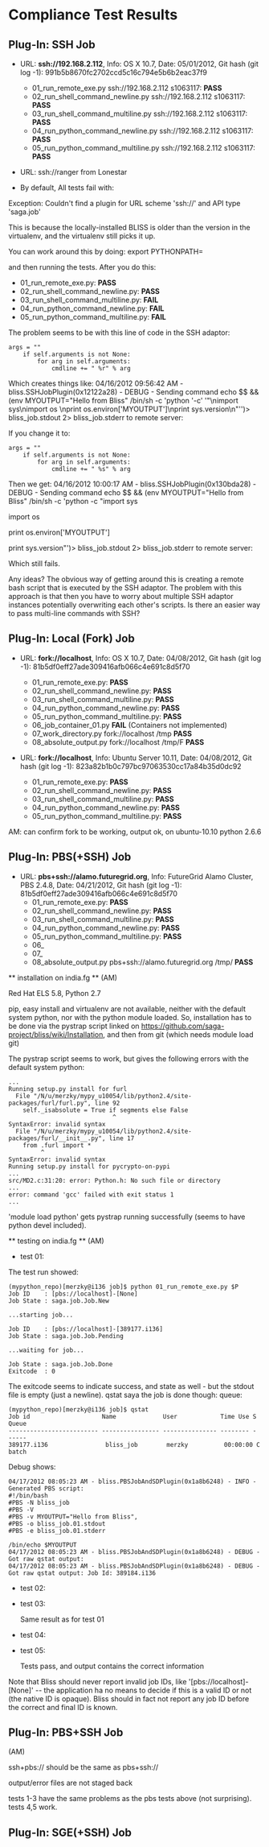 Compliance Test Results
=======================

Plug-In: SSH Job
----------------

  * URL: **ssh://192.168.2.112**, Info: OS X 10.7, Date: 05/01/2012, 
    Git hash (git log -1): 991b5b8670fc2702ccd5c16c794e5b6b2eac37f9
    * 01_run_remote_exe.py ssh://192.168.2.112 s1063117: **PASS**
    * 02_run_shell_command_newline.py ssh://192.168.2.112 s1063117: **PASS**
    * 03_run_shell_command_multiline.py ssh://192.168.2.112 s1063117: **PASS**
    * 04_run_python_command_newline.py ssh://192.168.2.112 s1063117: **PASS**
    * 05_run_python_command_multiline.py ssh://192.168.2.112 s1063117: **PASS**

  * URL: ssh://ranger from Lonestar
   * By default, All tests fail with:

Exception: Couldn't find a plugin for URL scheme 'ssh://' and API type 'saga.job'

This is because the locally-installed BLISS is older than the version in the virtualenv, and the
virtualenv still picks it up.

You can work around this by doing:
export PYTHONPATH=

and then running the tests.  After you do this:

  * 01_run_remote_exe.py: **PASS**
  * 02_run_shell_command_newline.py: **PASS**
  * 03_run_shell_command_multiline.py: **FAIL**
  * 04_run_python_command_newline.py: **FAIL**
  * 05_run_python_command_multiline.py: **FAIL**

The problem seems to be with this line of code in the SSH adaptor:

    args = ""
        if self.arguments is not None:
            for arg in self.arguments:
                cmdline += " %r" % arg

Which creates things like:
04/16/2012 09:56:42 AM - bliss.SSHJobPlugin(0x12122a28) - DEBUG - Sending command echo $$ && (env MYOUTPUT="Hello from Bliss"  /bin/sh -c 'python '-c' '"\nimport sys\nimport os  \nprint os.environ[\'MYOUTPUT\']\nprint sys.version\n"'')> bliss_job.stdout 2> bliss_job.stderr to remote server:

If you change it to:

    args = ""
        if self.arguments is not None:
            for arg in self.arguments:
                cmdline += " %s" % arg
                
Then we get:
04/16/2012 10:00:17 AM - bliss.SSHJobPlugin(0x130bda28) - DEBUG - Sending command echo $$ && (env MYOUTPUT="Hello from Bliss"  /bin/sh -c 'python -c "import sys 

import os 

print os.environ['MYOUTPUT'] 

print sys.version"')> bliss_job.stdout 2> bliss_job.stderr to remote server:

Which still fails.

Any ideas?  The obvious way of getting around this is creating a remote bash script that is executed by the SSH adaptor.  The problem with this approach is that then you have to worry about multiple SSH adaptor instances potentially overwriting each other's scripts.  Is there an easier way to pass multi-line commands with SSH?

Plug-In: Local (Fork) Job
-------------------------

  * URL: **fork://localhost**, Info: OS X 10.7, Date: 04/08/2012, 
    Git hash (git log -1): 81b5df0eff27ade309416afb066c4e691c8d5f70 
    * 01_run_remote_exe.py: **PASS**
    * 02_run_shell_command_newline.py: **PASS**
    * 03_run_shell_command_multiline.py: **PASS**
    * 04_run_python_command_newline.py: **PASS**
    * 05_run_python_command_multiline.py: **PASS**
    * 06_job_container_01.py **FAIL** (Containers not implemented)
    * 07_work_directory.py fork://localhost /tmp **PASS**
    * 08_absolute_output.py fork://localhost /tmp/F **PASS**

  * URL: **fork://localhost**, Info: Ubuntu Server 10.11, Date: 04/08/2012, 
    Git hash (git log -1): 823a82b1b0c797bc97063530cc17a84b35d0dc92
    * 01_run_remote_exe.py: **PASS**
    * 02_run_shell_command_newline.py: **PASS**
    * 03_run_shell_command_multiline.py: **PASS**
    * 04_run_python_command_newline.py: **PASS**
    * 05_run_python_command_multiline.py: **PASS**

AM: can confirm fork to be working, output ok, on ubuntu-10.10 python 2.6.6

Plug-In: PBS(+SSH) Job
----------------------

  * URL: **pbs+ssh://alamo.futuregrid.org**, Info: FutureGrid Alamo Cluster, PBS 2.4.8, Date: 04/21/2012, 
    Git hash (git log -1): 81b5df0eff27ade309416afb066c4e691c8d5f70 
    * 01_run_remote_exe.py: **PASS**
    * 02_run_shell_command_newline.py: **PASS**
    * 03_run_shell_command_multiline.py: **PASS**
    * 04_run_python_command_newline.py: **PASS**
    * 05_run_python_command_multiline.py: **PASS**
    * 06_
    * 07_
    * 08_absolute_output.py pbs+ssh://alamo.futuregrid.org /tmp/ **PASS**

** installation on india.fg ** (AM)

Red Hat ELS 5.8, Python 2.7

pip, easy install and virtualenv are not available, neither with the
default system python, nor with the python module loaded.
So, installation has to be done via the pystrap script linked on
https://github.com/saga-project/bliss/wiki/Installation, and then from
git (which needs module load git)

The pystrap script seems to work, but gives the following errors with
the default system python:

    ...
    Running setup.py install for furl
      File "/N/u/merzky/mypy_u10054/lib/python2.4/site-packages/furl/furl.py", line 92
        self._isabsolute = True if segments else False
                                 ^
    SyntaxError: invalid syntax
      File "/N/u/merzky/mypy_u10054/lib/python2.4/site-packages/furl/__init__.py", line 17
        from .furl import *
             ^
    SyntaxError: invalid syntax
    Running setup.py install for pycrypto-on-pypi
    ...
    src/MD2.c:31:20: error: Python.h: No such file or directory
    ...
    error: command 'gcc' failed with exit status 1
    ...


'module load python' gets pystrap running successfully (seems to have
python devel included).


** testing on india.fg ** (AM)

* test 01:

The test run showed:

    (mypython_repo)[merzky@i136 job]$ python 01_run_remote_exe.py $P
    Job ID    : [pbs://localhost]-[None]
    Job State : saga.job.Job.New
    
    ...starting job...
    
    Job ID    : [pbs://localhost]-[389177.i136]
    Job State : saga.job.Job.Pending
    
    ...waiting for job...
    
    Job State : saga.job.Job.Done
    Exitcode  : 0

The exitcode seems to indicate success, and state as well - but the stdout file
is empty (just a newline).  qstat saya the job is done though:
queue:

    (mypython_repo)[merzky@i136 job]$ qstat
    Job id                    Name             User            Time Use S Queue
    ------------------------- ---------------- --------------- -------- - -----
    389177.i136                bliss_job        merzky          00:00:00 C batch

Debug shows:

    04/17/2012 08:05:23 AM - bliss.PBSJobAndSDPlugin(0x1a8b6248) - INFO - Generated PBS script:
    #!/bin/bash
    #PBS -N bliss_job
    #PBS -V
    #PBS -v MYOUTPUT="Hello from Bliss",
    #PBS -o bliss_job.01.stdout
    #PBS -e bliss_job.01.stderr
    
    /bin/echo $MYOUTPUT
    04/17/2012 08:05:23 AM - bliss.PBSJobAndSDPlugin(0x1a8b6248) - DEBUG - Got raw qstat output:
    04/17/2012 08:05:23 AM - bliss.PBSJobAndSDPlugin(0x1a8b6248) - DEBUG - Got raw qstat output: Job Id: 389184.i136


* test 02:
* test 03:

  Same result as for test 01


* test 04:
* test 05:

  Tests pass, and output contains the correct information


Note that Bliss should never report invalid job IDs, like
'[pbs://localhost]-[None]' -- the application ha no means to decide if this is
a valid ID or not (the native ID is opaque).  Bliss should in fact not report
any job ID before the correct and final ID is known.


Plug-In: PBS+SSH Job
----------------------

(AM)

ssh+pbs:// should be the same as pbs+ssh://

output/error files are not staged back

tests 1-3 have the same problems as the pbs tests above (not surprising).
tests 4,5 work.



Plug-In: SGE(+SSH) Job
----------------------



